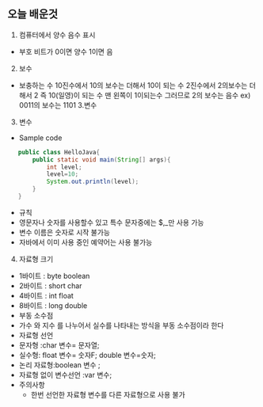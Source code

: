 ## 오늘 배운것

1. 컴퓨터에서 양수 음수 표시

- 부호 비트가 0이면 양수 1이면 음

2. 보수

- 보충하는 수 10진수에서 10의 보수는 더해서 10이 되는 수 2진수에서 2의보수는 더해서 2 즉 10(일영)이 되는 수 맨 왼쪽이 1이되는수 그러므로 2의 보수는 음수
  ex) 0011의 보수는 1101 3.변수

3. 변수

- Sample code

```java
   public class HelloJava{
       public static void main(String[] args){
           int level;
           level=10;
           System.out.println(level);
       }
   }
```

- 규칙
- 영문자나 숫자를 사용할수 있고 특수 문자중에는 \$,\_만 사용 가능
- 변수 이름은 숫자로 시작 불가능
- 자바에서 이미 사용 중인 예약어는 사용 불가능

4. 자료형 크기

- 1바이트 : byte boolean
- 2바이트 : short char
- 4바이트 : int float
- 8바이트 : long double
- 부동 소수점
- 가수 와 지수 를 나누어서 실수를 나타내는 방식을 부동 소수점이라 한다
- 자료형 선언
- 문자형 :char 변수= 문자열;
- 실수형: float 변수= 숫자F; double 변수=숫자;
- 논리 자료형:boolean 변수 ;
- 자료형 없이 변수선언 :var 변수;
- 주의사항
  - 한번 선언한 자료형 변수를 다른 자료형으로 사용 불가
